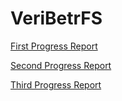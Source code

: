 # VeriBetrFS 

[First Progress Report](./Milestone_Feb_15th.pdf)

[Second Progress Report](./Milestone_Mar_15th.pdf)

[Third Progress Report](./Milestone_March_29th.pdf)
